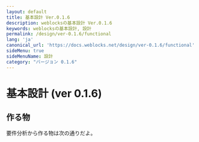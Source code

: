 ```yaml
---
layout: default
title: 基本設計 Ver.0.1.6
description: weblocksの基本設計 Ver.0.1.6
keywords: weblocksの基本設計, 設計
permalink: /design/ver-0.1.6/functional
lang: 'ja'
canonical_url: 'https://docs.weblocks.net/design/ver-0.1.6/functional'
sideMenu: true
sideMenuName: 設計
category: "バージョン 0.1.6"
---
```

<div class="container-fluid">
  <div class="row">
    <div class="col">
      <h1>基本設計 (ver 0.1.6)</h1>
    </div>
  </div>
  <div class="row">
    <div class="col-12">
      <h2>作る物</h2>
      <p>
        要件分析から作る物は次の通りだよ。
        <ul>
        </ul>
      </p>
      <p>
      </p>
    </div>
  </div>
</div>
